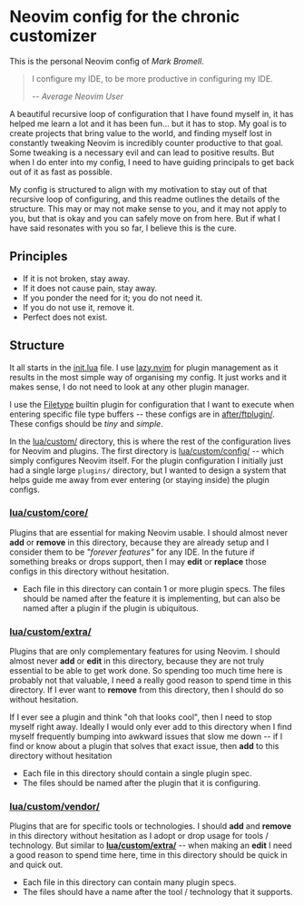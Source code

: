 # Neovim config for the chronic customizer

This is the personal Neovim config of *Mark Bromell*.

> I configure my IDE, to be more productive in configuring my IDE.
>
> -- *Average Neovim User*

A beautiful recursive loop of configuration that I have found myself in, it has helped me learn a lot and it has been fun... but it has to stop. My goal is to create projects that bring value to the world, and finding myself lost in constantly tweaking Neovim is incredibly counter productive to that goal. Some tweaking is a necessary evil and can lead to positive results. But when I do enter into my config, I need to have guiding principals to get back out of it as fast as possible.

My config is structured to align with my motivation to stay out of that recursive loop of configuring, and this readme outlines the details of the structure. This may or may not make sense to you, and it may not apply to you, but that is okay and you can safely move on from here. But if what I have said resonates with you so far, I believe this is the cure.

## Principles

- If it is not broken, stay away.
- If it does not cause pain, stay away.
- If you ponder the need for it; you do not need it.
- If you do not use it, remove it.
- Perfect does not exist.

## Structure

It all starts in the [init.lua](init.lua) file. I use [lazy.nvim](https://github.com/folke/lazy.nvim) for plugin management as it results in the most simple way of organising my config. It just works and it makes sense, I do not need to look at any other plugin manager.

I use the [Filetype](https://neovim.io/doc/user/filetype.html) builtin plugin for configuration that I want to execute when entering specific file type buffers -- these configs are in [after/ftplugin/](./after/ftplugin/). These configs should be *tiny* and *simple*.

In the [lua/custom/](./lua/custom/) directory, this is where the rest of the configuration lives for Neovim and plugins. The first directory is [lua/custom/config/](./lua/custom/config/) -- which simply configures Neovim itself. For the plugin configuration I initially just had a single large `plugins/` directory, but I wanted to design a system that helps guide me away from ever entering (or staying inside) the plugin configs.

### [**lua/custom/core/**](./lua/custom/core/)

Plugins that are essential for making Neovim usable. I should almost never **add** or **remove** in this directory, because they are already setup and I consider them to be *"forever features"* for any IDE. In the future if something breaks or drops support, then I may **edit** or **replace** those configs in this directory without hesitation.

- Each file in this directory can contain 1 or more plugin specs. The files should be named after the feature it is implementing, but can also be named after a plugin if the plugin is ubiquitous.

### [**lua/custom/extra/**](./lua/custom/extra/)

Plugins that are only complementary features for using Neovim. I should almost never **add** or **edit** in this directory, because they are not truly essential to be able to get work done. So spending too much time here is probably not that valuable, I need a really good reason to spend time in this directory. If I ever want to **remove** from this directory, then I should do so without hesitation.

If I ever see a plugin and think "oh that looks cool", then I need to stop myself right away. Ideally I would only ever add to this directory when I find myself frequently bumping into awkward issues that slow me down -- if I find or know about a plugin that solves that exact issue, then **add** to this directory without hesitation

- Each file in this directory should contain a single plugin spec.
- The files should be named after the plugin that it is configuring.

### [**lua/custom/vendor/**](./lua/custom/vendor/)

Plugins that are for specific tools or technologies. I should **add** and **remove** in this directory without hesitation as I adopt or drop usage for tools / technology. But similar to [**lua/custom/extra/**](./lua/custom/extra/) -- when making an **edit** I need a good reason to spend time here, time in this directory should be quick in and quick out.

- Each file in this directory can contain many plugin specs.
- The files should have a name after the tool / technology that it supports.
